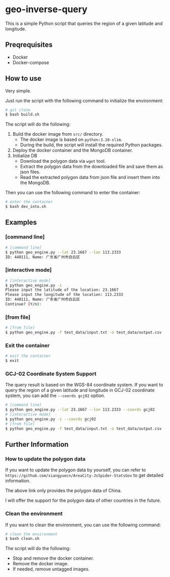 # geo-inverse-query

This is a simple Python script that queries the region of a given latitude and longitude.

## Preqrequisites

- Docker
- Docker-compose

## How to use

Very simple.

Just run the script with the following command to initialize the environment:

```bash
# git clone
$ bash build.sh
```

The script will do the following:

1. Build the docker image from `src/` directory.
   - The docker image is based on `python:3.10-slim`.
   - During the build, the script will install the required Python packages.
2. Deploy the docker container and the MongoDB container.
3. Initialize DB
   - Download the polygon data via `wget` tool.
   - Extract the polygon data from the downloaded file and save them as json files.
   - Read the extracted polygon data from json file and insert them into the MongoDB.

Then you can use the following command to enter the container:

```bash
# enter the container
$ bash dev_into.sh
```

## Examples

### [command line]

```bash
# [command line]
$ python geo_engine.py --lat 23.1667 --lon 113.2333
ID: 440111, Name: 广东省广州市白云区
```

### [interactive mode]

```bash
# [interactive mode]
$ python geo_engine.py -i
Please input the latitude of the location: 23.1667
Please input the longitude of the location: 113.2333
ID: 440111, Name: 广东省广州市白云区
Continue? (Y/n):
```

### [from file]

```bash
# [from file]
$ python geo_engine.py -f test_data/input.txt -o test_data/output.csv
```

### Exit the container

```bash
# exit the container
$ exit
```

### GCJ-02 Coordinate System Support

The query result is based on the WGS-84 coordinate system. If you want to query the region of a given latitude and longitude in GCJ-02 coordinate system, you can add the `--coords gcj02` option.

```bash
# [command line]
$ python geo_engine.py --lat 23.1667 --lon 113.2333 --coords gcj02
# [interactive mode]
$ python geo_engine.py -i --coords gcj02
# [from file]
$ python geo_engine.py -f test_data/input.txt -o test_data/output.csv --coords gcj02
```

## Further Information

### How to update the polygon data

If you want to update the polygon data by yourself, you can refer to `https://github.com/xiangyuecn/AreaCity-JsSpider-StatsGov` to get detailed information.

The above link only provides the polygon data of China.

I will offer the support for the polygon data of other countries in the future.

### Clean the environment

If you want to clean the environment, you can use the following command:

```bash
# clean the environment
$ bash clean.sh
```

The script will do the following:

- Stop and remove the docker container.
- Remove the docker image.
- If needed, remove untagged images.
